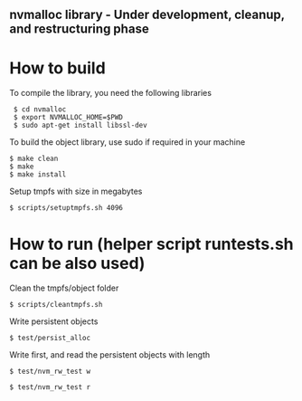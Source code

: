 nvmalloc library - Under development, cleanup, and restructuring phase 
---------------------------------------------------------------------

# How to build

To compile the library, you need the following libraries

     $ cd nvmalloc
     $ export NVMALLOC_HOME=$PWD
     $ sudo apt-get install libssl-dev

To build the object library, use sudo if required in your machine

    $ make clean
    $ make 
    $ make install	

Setup tmpfs with size in megabytes

    $ scripts/setuptmpfs.sh 4096


# How to run (helper script runtests.sh can be also used)

Clean the tmpfs/object folder 
	
    $ scripts/cleantmpfs.sh


Write persistent objects

    $ test/persist_alloc


Write first, and read the persistent objects with length

    $ test/nvm_rw_test w

    $ test/nvm_rw_test r


